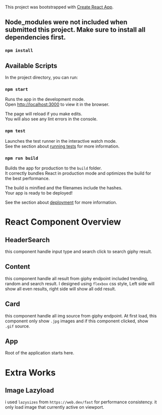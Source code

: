 This project was bootstrapped with [Create React App](https://github.com/facebook/create-react-app).

## Node_modules were not included when submitted this project. Make sure to install all dependencies first.

### `npm install`


## Available Scripts

In the project directory, you can run:

### `npm start`

Runs the app in the development mode.<br>
Open [http://localhost:3000](http://localhost:3000) to view it in the browser.

The page will reload if you make edits.<br>
You will also see any lint errors in the console.

### `npm test`

Launches the test runner in the interactive watch mode.<br>
See the section about [running tests](https://facebook.github.io/create-react-app/docs/running-tests) for more information.

### `npm run build`

Builds the app for production to the `build` folder.<br>
It correctly bundles React in production mode and optimizes the build for the best performance.

The build is minified and the filenames include the hashes.<br>
Your app is ready to be deployed!

See the section about [deployment](https://facebook.github.io/create-react-app/docs/deployment) for more information.


# React Component Overview

## HeaderSearch

this component handle input type and search click to search giphy result.

## Content

this component handle all result from giphy endpoint included trending, random and search result. I designed using `flexbox` css style, Left side will show all even results, right side will show all odd result.

## Card

this component handle all img source from giphy endpoint. At first load, this component only show `.jpg` images and if this component clicked, show `.gif` source.

## App

Root of the application starts here.

# Extra Works

## Image Lazyload

i used `lazysizes` from `https://web.dev/fast` for performance consistency.
it only load image that currently active on viewport.
